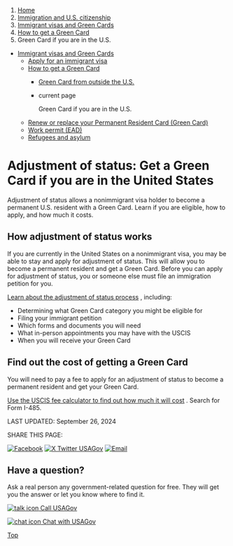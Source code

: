 1. [Home](/)
2. [Immigration and U.S. citizenship](/immigration-and-citizenship)
3. [Immigrant visas and Green Cards](/green-card-permanent-resident-immigrant-visa)
4. [How to get a Green Card](/how-to-get-green-card)
5. Green Card if you are in the U.S.

* [Immigrant visas and Green Cards](/green-card-permanent-resident-immigrant-visa)
  + [Apply for an immigrant visa](/visas)
  + [How to get a Green Card](/how-to-get-green-card)
    - [Green Card from outside the U.S.](/green-card-consular-process)
    - current page

      Green Card if you are in the U.S.
  + [Renew or replace your Permanent Resident Card (Green Card)](/renew-green-card)
  + [Work permit (EAD)](/work-permit-ead)
  + [Refugees and asylum](/refugee-and-asylum)

Adjustment of status: Get a Green Card if you are in the United States
======================================================================

Adjustment of status allows a nonimmigrant visa holder to become a permanent U.S. resident with a Green Card. Learn if you are eligible, how to apply, and how much it costs.

**How adjustment of status works**
----------------------------------

If you are currently in the United States on a nonimmigrant visa, you may be able to stay and apply for adjustment of status. This will allow you to become a permanent resident and get a Green Card. Before you can apply for adjustment of status, you or someone else must file an immigration petition for you.

[Learn about the adjustment of status process](https://www.uscis.gov/green-card/green-card-processes-and-procedures/adjustment-of-status)
, including:

* Determining what Green Card category you might be eligible for
* Filing your immigrant petition
* Which forms and documents you will need
* What in-person appointments you may have with the USCIS
* When you will receive your Green Card

**Find out the cost of getting a Green Card**
---------------------------------------------

You will need to pay a fee to apply for an adjustment of status to become a permanent resident and get your Green Card.

[Use the USCIS fee calculator to find out how much it will cost](https://www.uscis.gov/feecalculator)
. Search for Form I-485.

LAST UPDATED:
September 26, 2024

SHARE THIS PAGE:

[![Facebook](/themes/custom/usagov/images/social-media-icons/Facebook_Icon.svg)](https://www.facebook.com/sharer/sharer.php?u=https://www.usa.gov/adjustment-of-status&v=3)
[![X Twitter USAGov](/themes/custom/usagov/images/social-media-icons/X_Twitter_Icon.svg?version=2)](https://twitter.com/intent/tweet?source=webclient&text=https://www.usa.gov/adjustment-of-status)
[![Email](/themes/custom/usagov/images/social-media-icons/Email_Icon.svg?version=2)](mailto:?subject=https://www.usa.gov/adjustment-of-status)

Have a question?
----------------

Ask a real person any government-related question for free. They will get you the answer or let you know where to find it.

[![talk icon](/themes/custom/usagov/images/ICONS_talk.png)
Call USAGov](/phone)

[![chat icon](/themes/custom/usagov/images/ICONS_chat.png)
Chat with USAGov](/chat)

[Top](#main-content)